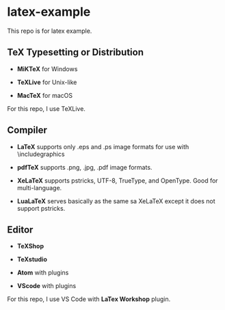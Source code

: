 # latex-example

This repo is for latex example.

## TeX Typesetting or Distribution

- **MiKTeX** for Windows

- **TeXLive** for Unix-like

- **MacTeX** for macOS

For this repo, I use TeXLive.

## Compiler

- **LaTeX** supports only .eps and .ps image formats for use with \includegraphics

- **pdfTeX** supports .png, .jpg, .pdf image formats.

- **XeLaTeX** supports pstricks, UTF-8, TrueType, and OpenType. Good for multi-language.

- **LuaLaTeX** serves basically as the same sa XeLaTeX except it does not support pstricks.


## Editor

- **TeXShop**

- **TeXstudio**

- **Atom** with plugins

- **VScode** with plugins

For this repo, I use VS Code with **LaTex Workshop** plugin.
